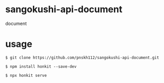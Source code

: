 # sangokushi-api-document
document

# usage
`$ git clone https://github.com/pnskh112/sangokushi-api-document.git`

`$ npm install honkit --save-dev`

`$ npx honkit serve`


